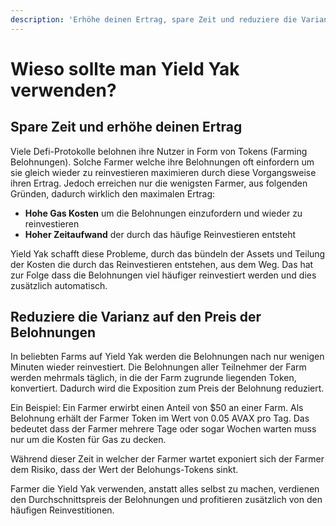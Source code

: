 ```yaml
---
description: 'Erhöhe deinen Ertrag, spare Zeit und reduziere die Varianz'
---
```


# Wieso sollte man Yield Yak verwenden?

## Spare Zeit und erhöhe deinen Ertrag 

Viele Defi-Protokolle belohnen ihre Nutzer in Form von Tokens \(Farming Belohnungen\). Solche Farmer welche ihre Belohnungen oft einfordern um sie gleich wieder zu reinvestieren maximieren durch diese Vorgangsweise ihren Ertrag. Jedoch erreichen nur die wenigsten Farmer, aus folgenden Gründen, dadurch wirklich den maximalen Ertrag:

* **Hohe Gas Kosten** um die Belohnungen einzufordern und wieder zu reinvestieren
* **Hoher Zeitaufwand** der durch das häufige Reinvestieren entsteht

Yield Yak schafft diese Probleme, durch das bündeln der Assets und Teilung der Kosten die durch das Reinvestieren entstehen, aus dem Weg. Das hat zur Folge dass die Belohnungen viel häufiger reinvestiert werden und dies zusätzlich automatisch.

## Reduziere die Varianz auf den Preis der Belohnungen

In beliebten Farms auf Yield Yak werden die Belohnungen nach nur wenigen Minuten wieder reinvestiert. Die Belohnungen aller Teilnehmer der Farm werden mehrmals täglich, in die der Farm zugrunde liegenden Token, konvertiert. Dadurch wird die Exposition zum Preis der Belohnung reduziert.

Ein Beispiel:  Ein Farmer erwirbt einen Anteil von $50 an einer Farm. Als Belohnung erhält der Farmer Token im Wert von 0.05 AVAX pro Tag. Das bedeutet dass der Farmer mehrere Tage oder sogar Wochen warten muss nur um die Kosten für Gas zu decken.

Während dieser Zeit in welcher der Farmer wartet exponiert sich der Farmer dem Risiko, dass der Wert der Belohungs-Tokens sinkt.

Farmer die Yield Yak verwenden, anstatt alles selbst zu machen, verdienen den Durchschnittspreis der Belohnungen und profitieren zusätzlich von den häufigen Reinvestitionen.



